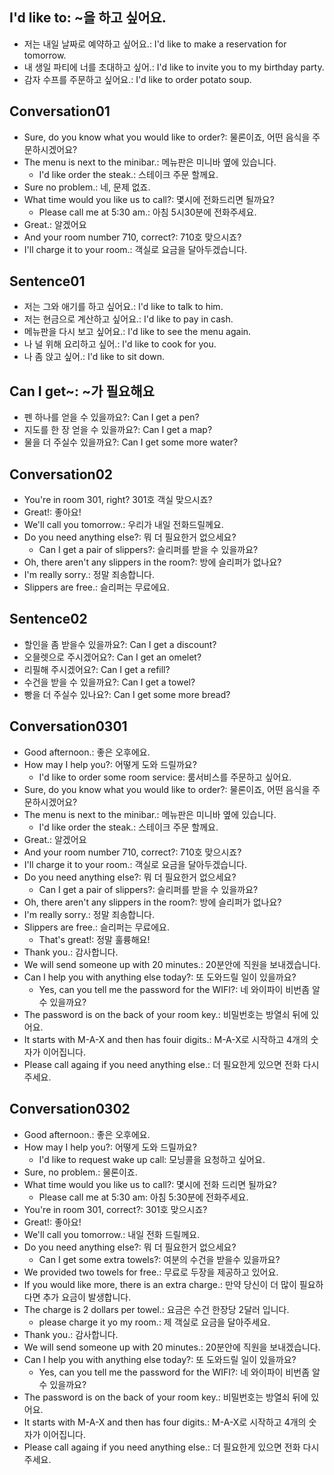 ## I'd like to: ~을 하고 싶어요.
- 저는 내일 날짜로 예약하고 싶어요.: I'd like to make a reservation for tomorrow.
- 내 생일 파티에 너를 초대하고 싶어.: I'd like to invite you to my birthday party.
- 감자 수프를 주문하고 싶어요.: I'd like to order potato soup.

## Conversation01
- Sure, do you know what you would like to order?: 물론이죠, 어떤 음식을 주문하시겠어요?
- The menu is next to the minibar.: 메뉴판은 미니바 옆에 있습니다.
    - I'd like order the steak.: 스테이크 주문 할께요.
- Sure no problem.: 네, 문제 없죠.
- What time would you like us to call?: 몇시에 전화드리면 될까요?
    - Please call me at 5:30 am.: 아침 5시30분에 전화주세요.
- Great.: 알겠어요
- And your room number 710, correct?: 710호 맞으시죠?
- I'll charge it to your room.: 객실로 요금을 달아두겠습니다.

## Sentence01
- 저는 그와 애기를 하고 싶어요.: I'd like to talk to him.
- 저는 현금으로 계산하고 싶어요.: I'd like to pay in cash.
- 메뉴판을 다시 보고 싶어요.: I'd like to see the menu again.
- 나 널 위해 요리하고 싶어.: I'd like to cook for you.
- 나 좀 앉고 싶어.: I'd like to sit down.

## Can I get~: ~가 필요해요
- 펜 하나를 얻을 수 있을까요?: Can I get a pen?
- 지도를 한 장 얻을 수 있을까요?: Can I get a map?
- 물을 더 주실수 있을까요?: Can I get some more water?

## Conversation02
- You're in room 301, right? 301호 객실 맞으시죠?
- Great!: 좋아요!
- We'll call you tomorrow.: 우리가 내일 전화드릴께요.
- Do you need anything else?: 뭐 더 필요한거 없으세요?
    - Can I get a pair of slippers?: 슬리퍼를 받을 수 있을까요?
- Oh, there aren't any slippers in the room?: 방에 슬리퍼가 없나요?
- I'm really sorry.: 정말 죄송합니다.
-  Slippers are free.: 슬리퍼는 무료에요.

## Sentence02
- 할인을 좀 받을수 있을까요?: Can I get a discount?
- 오믈렛으로 주시겠어요?: Can I get an omelet?
- 리필해 주시겠어요?: Can I get a refill?
- 수건을 받을 수 있을까요?: Can I get a towel?
- 빵을 더 주실수 있나요?: Can I get some more bread?

## Conversation0301
- Good afternoon.: 좋은 오후에요.
- How may I help you?: 어떻게 도와 드릴까요?
    - I'd like to order some room service: 룸서비스를 주문하고 싶어요.
- Sure, do you know what you would like to order?: 물론이죠, 어떤 음식을 주문하시겠어요?
- The menu is next to the minibar.: 메뉴판은 미니바 옆에 있습니다.
    - I'd like order the steak.: 스테이크 주문 할께요.
- Great.: 알겠어요
- And your room number 710, correct?: 710호 맞으시죠?
- I'll charge it to your room.: 객실로 요금을 달아두겠습니다.
- Do you need anything else?: 뭐 더 필요한거 없으세요?
    - Can I get a pair of slippers?: 슬리퍼를 받을 수 있을까요?
- Oh, there aren't any slippers in the room?: 방에 슬리퍼가 없나요?
- I'm really sorry.: 정말 죄송합니다.
-  Slippers are free.: 슬리퍼는 무료에요.
    - That's great!: 정말 훌륭해요!
- Thank you.: 감사합니다.
- We will send someone up with 20 minutes.: 20분안에 직원을 보내겠습니다.
- Can I help you with anything else today?: 또 도와드릴 일이 있을까요?
    -  Yes, can you tell me the password for the WIFI?: 네 와이파이 비번좀 알 수 있을까요?
- The password is on the back of your room key.: 비밀번호는 방열쇠 뒤에 있어요.
- It starts with M-A-X and then has fouir digits.: M-A-X로 시작하고 4개의 숫자가 이어집니다.
- Please call againg if you need anything else.: 더 필요한게 있으면 전화 다시 주세요.

## Conversation0302
- Good afternoon.: 좋은 오후에요.
- How may I help you?: 어떻게 도와 드릴까요?
    - I'd like to request wake up call: 모닝콜을 요청하고 싶어요.
- Sure, no problem.: 물론이죠.
- What time would you like us to call?: 몇시에 전화 드리면 될까요?
    - Please call me at 5:30 am: 아침 5:30분에 전화주세요.
- You're in room 301, correct?: 301호 맞으시죠?
- Great!: 좋아요!
- We'll call you tomorrow.: 내일 전화 드릴께요.
- Do you need anything else?: 뭐 더 필요한거 없으세요?
    - Can I get some extra towels?: 여분의 수건을 받을수 있을까요?
- We provided two towels for free.: 무료로 두장을 제공하고 있어요.
- If you would like more, there is an extra charge.: 만약 당신이 더 많이 필요하다면 추가 요금이 발생합니다.
-  The charge is 2 dollars per towel.: 요금은 수건 한장당 2달러 입니다.
    - please charge it yo my room.: 제 객실로 요금을 달아주세요.
- Thank you.: 감사합니다.
- We will send someone up with 20 minutes.: 20분안에 직원을 보내겠습니다.
- Can I help you with anything else today?: 또 도와드릴 일이 있을까요?
    -  Yes, can you tell me the password for the WIFI?: 네 와이파이 비번좀 알 수 있을까요?
- The password is on the back of your room key.: 비밀번호는 방열쇠 뒤에 있어요.
- It starts with M-A-X and then has four digits.: M-A-X로 시작하고 4개의 숫자가 이어집니다.
- Please call againg if you need anything else.: 더 필요한게 있으면 전화 다시 주세요.